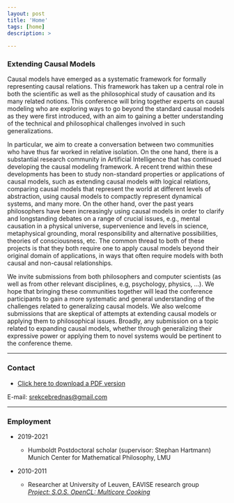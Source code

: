 ```yaml
---
layout: post
title: 'Home'
tags: [home]
description: >
  
---
```


### Extending Causal Models

Causal models have emerged as a systematic framework for formally representing causal relations. This framework has taken up a central role in both the scientific as well as the philosophical study of causation and its many related notions. This conference will bring together experts on causal modeling who are exploring ways to go beyond the standard causal models as they were first introduced, with an aim to gaining a better understanding of the technical and philosophical challenges involved in such generalizations. 

In particular, we aim to create a conversation between two communities who have thus far worked in relative isolation. On the one hand, there is a substantial research community in Artificial Intelligence that has continued developing the causal modeling framework. A recent trend within these developments has been to study non-standard properties or applications of causal models, such as extending causal models with logical relations, comparing causal models that represent the world at different levels of abstraction, using causal models to compactly represent dynamical systems, and many more. On the other hand, over the past years philosophers have been increasingly using causal models in order to clarify and longstanding debates on a range of crucial issues, e.g., mental causation in a physical universe, supervenience and levels in science, metaphysical grounding, moral responsibility and alternative possibilities, theories of consciousness, etc. The common thread to both of these projects is that they both require one to apply causal models beyond their original domain of applications, in ways that often require models with both causal and non-causal relationships. 

We invite submissions from both philosophers and computer scientists (as well as from other relevant disciplines, e.g, psychology, physics, …). We hope that bringing these communities together will lead the conference participants to gain a more systematic and general understanding of the challenges related to generalizing causal models. We also welcome submissions that are skeptical of attempts at extending causal models or applying them to philosophical issues. Broadly, any submission on a topic related to expanding causal models, whether through generalizing their expressive power or applying them to novel systems would be pertinent to the conference theme.

***

### Contact

* [Click here to download a PDF version](/website/sander/CV_SanderBeckers.pdf)

E-mail: <a href="mailto:srekcebrednas@gmail.com?Subject=Job%20Offer%20from%20[Fill%20in%20your%20prestigious%20university]" target="_top">srekcebrednas@gmail.com</a>

***

### Employment

* 2019-2021
	*  Humboldt Postdoctoral scholar (supervisor: Stephan Hartmann)  
	Munich Center for Mathematical Philosophy, LMU

* 2010-2011    
	* Researcher at University of Leuven, EAVISE research group    
	[_Project: S.O.S. OpenCL: Multicore Cooking_](http://www.eavise.be/projects.php#sos_opencl)  
 
